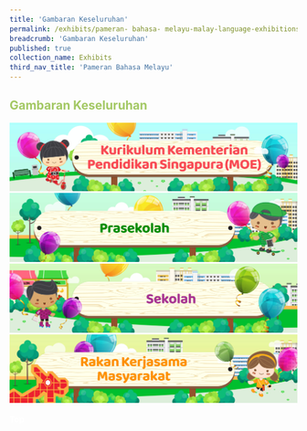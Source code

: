 ```yaml
---
title: 'Gambaran Keseluruhan'
permalink: /exhibits/pameran- bahasa- melayu-malay-language-exhibitions-a/gambaran-keseluruhan/
breadcrumb: 'Gambaran Keseluruhan'
published: true
collection_name: Exhibits
third_nav_title: 'Pameran Bahasa Melayu'
---
```

<!-- Global site tag (gtag.js) - Google Ads: 726049306 -->
<script async src="https://www.googletagmanager.com/gtag/js?id=AW-726049306"></script>
<script>
  window.dataLayer = window.dataLayer || [];
  function gtag(){dataLayer.push(arguments);}
  gtag('js', new Date());
  gtag('config', 'AW-726049306');
</script>
<h2 style=" color:#a3c864;">Gambaran Keseluruhan</h2>
<a href="/Exhibits/pameran- bahasa- melayu-malay-language-exhibitions-b/moe-curriculum/">
  <img src="/images/MTLS_Overview_Banners_V5_ML-MOE.jpg"></a>
  <br/>
  <a href="/Exhibits/pameran-bahasa-melayu-malay-language-exhibitions-c/preschool/"><img src="/images/MTLS_Overview_Banners_V5_ML-Preschool.jpg"></a>
    <br/>
  <a href="/Exhibits/pameran- bahasa- melayu-malay-language-exhibitions-d/schools/"><img src="/images/MTLS_Overview_Banners_V5_ML-Schools.jpg"></a>
    <br/>
  <a href="/Exhibits/pameran- bahasa- melayu-malay-language-exhibitions-e/community-partners/"><img src="/images/MTLS_Overview_Banners_V5_ML-Community.jpg"></a><br/><br/>
<div class="btntop"><a href="#top" style="text-decoration:none;"><span style="color:white"><b>Top</b></span></a></div>

